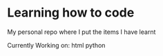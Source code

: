 # Learning how to code

My personal repo where I put the items I have learnt

Currently Working on:
html
python